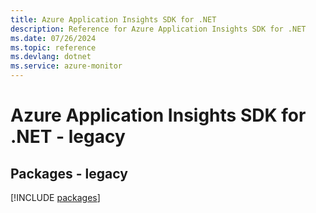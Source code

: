 ```yaml
---
title: Azure Application Insights SDK for .NET
description: Reference for Azure Application Insights SDK for .NET
ms.date: 07/26/2024
ms.topic: reference
ms.devlang: dotnet
ms.service: azure-monitor
---
```

# Azure Application Insights SDK for .NET - legacy
## Packages - legacy
[!INCLUDE [packages](application-insights-index.md)]